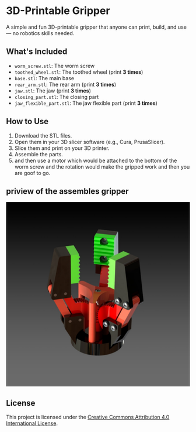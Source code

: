 # 3D-Printable Gripper

A simple and fun 3D-printable gripper that anyone can print, build, and use — no robotics skills needed.

## What's Included

- `worm_screw.stl`: The worm screw
- `toothed_wheel.stl`: The toothed wheel (print **3 times**)
- `base.stl`: The main base
- `rear_arm.stl`: The rear arm (print **3 times**)
- `jaw.stl`: The jaw (print **3 times**)
- `closing_part.stl`: The closing part
- `jaw_flexible_part.stl`: The jaw flexible part (print **3 times**)

## How to Use

1. Download the STL files.
2. Open them in your 3D slicer software (e.g., Cura, PrusaSlicer).
3. Slice them and print on your 3D printer.
4. Assemble the parts.
5. and then use a motor which would be attached to the  bottom of the worm screw and the rotation would make the gripped work and then you are goof to go.

## priview of the assembles gripper
![Gripper Preview](gripper_image1.png)

## License

This project is licensed under the [Creative Commons Attribution 4.0 International License](https://creativecommons.org/licenses/by/4.0/).
